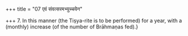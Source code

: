 +++
title = "07 एवं संवत्सरमभ्युच्चयेन"

+++
7. In this manner (the Tiṣya-rite is to be performed) for a year, with a (monthly) increase (of the number of Brāhmaṇas fed).}

